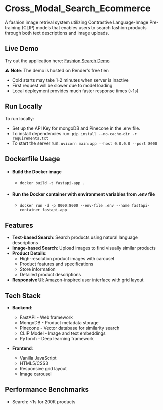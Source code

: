 # Cross_Modal_Search_Ecommerce
A fashion image retrival system utilizing Contrastive Language-Image Pre-training (CLIP) models that enables users to search fashion products through both text descriptions and image uploads.

## Live Demo
Try out the application here: [Fashion Search Demo](https://text-and-visual-search-amazon.onrender.com/)

⚠️ **Note**: The demo is hosted on Render's free tier:
- Cold starts may take 1-2 minutes when server is inactive
- First request will be slower due to model loading
- Local deployment provides much faster response times (~1s)

## Run Locally
To run locally:
- Set up the API Key for mongoDB and Pinecone in the .env file.
- To install dependencies run: `pip install --no-cache-dir -r requirements.txt`
- To start the server run: `uvicorn main:app --host 0.0.0.0 --port 8000`

## Dockerfile Usage
- #### Build the Docker image
  - ```docker build -t fastapi-app .```

- #### Run the Docker container with environment variables from .env file
  - ```docker run -d -p 8000:8000 --env-file .env --name fastapi-container fastapi-app```

## Features

- **Text-based Search**: Search products using natural language descriptions
- **Image-based Search**: Upload images to find visually similar products
- **Product Details**: 
  - High-resolution product images with carousel
  - Product features and specifications
  - Store information
  - Detailed product descriptions
- **Responsive UI**: Amazon-inspired user interface with grid layout

## Tech Stack

- **Backend**:
  - FastAPI - Web framework
  - MongoDB - Product metadata storage
  - Pinecone - Vector database for similarity search
  - CLIP Model - Image and text embeddings
  - PyTorch - Deep learning framework

- **Frontend**:
  - Vanilla JavaScript
  - HTML5/CSS3
  - Responsive grid layout
  - Image carousel

## Performance Benchmarks
- Search: ~1s for 200K products




